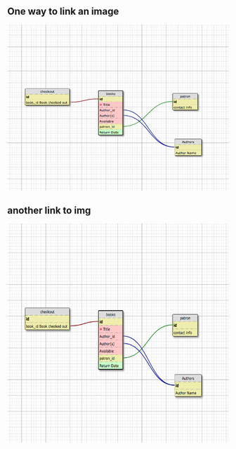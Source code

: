 ## One way to link an image

![picture](public/img/Screen%20Shot%202018-07-11%20at%2010.07.06%20AM.png)


## another link to img

<img align="right" width="600" height="500" src="public/img/Screen%20Shot%202018-07-11%20at%2010.07.06%20AM.png">

